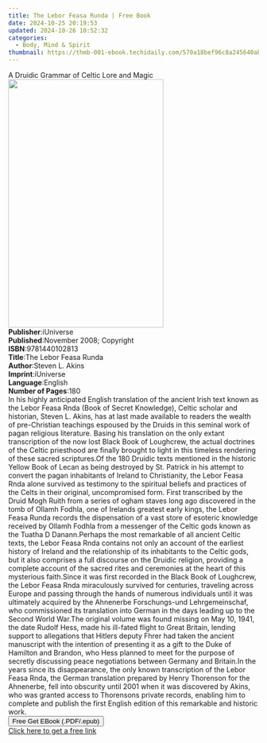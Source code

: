 ```yaml
---
title: The Lebor Feasa Runda | Free Book
date: 2024-10-25 20:19:53
updated: 2024-10-26 10:52:32
categories:
  - Body, Mind & Spirit
thumbnail: https://thmb-001-ebook.techidaily.com/570a18bef96c8a245640abfae0cd6604c7dc416900d6cd8fc74cb0bb59361318.jpg
---
```

<main id="book-container">
  <div class="flex flex-col">
    <div class="book-brief flex-1 py-6 px-4 sm:p-6 md:py-10 md:px-8">
      <!-- brief-->
      <div class="book-brief-main">
        A Druidic Grammar of Celtic Lore and Magic
      </div>
    </div>
    <div
      class="book-meta-info flex-1 grid gap-4 col-start-1 col-end-3 row-start-1 sm:mb-6 sm:grid-cols-4 lg:gap-6 lg:col-start-2 lg:row-end-6 lg:row-span-6 lg:mb-0"
    >
      <div
        class="book-meta-info-left place-content-center mt-4 p-4 text-sm leading-6 col-start-2 col-span-2 dark:text-slate-400"
      >
        <img
          class="w-full h-500 object-cover rounded-lg sm:h-255 sm:col-span-2 lg:col-span-full"
          src="https://img-001-ebook.techidaily.com/76e086691cf33431a52285378004a49162c375c18b91924e125a3d1a01b34feb.jpg"
          alt=""
          width="312"
          height="500"
        />
      </div>
      <div
        class="book-meta-info-right mt-2 col-start-1 row-start-2 col-span-3 self-center"
      >
        <!-- meta data  -->
        <div class="flex flex-col px-4 md:px-8">
          <div class="flex-1">
            <strong>Publisher</strong>:<span class="px-2">iUniverse</span>
          </div>
          <div class="flex-1">
            <strong>Published</strong>:<span class="px-2"
              >November 2008; Copyright</span
            >
          </div>
          <div class="flex-1">
            <strong>ISBN</strong>:<span class="px-2">9781440102813</span>
          </div>
          <div class="flex-1">
            <strong>Title</strong>:<span class="px-2"
              >The Lebor Feasa Runda</span
            >
          </div>
          <div class="flex-1">
            <strong>Author</strong>:<span class="px-2">Steven L. Akins</span>
          </div>
          <div class="flex-1">
            <strong>Imprint</strong>:<span class="px-2">iUniverse</span>
          </div>
          <div class="flex-1">
            <strong>Language</strong>:<span class="px-2">English</span>
          </div>
          <div class="flex-1">
            <strong>Number of Pages</strong>:<span class="px-2">180</span>
          </div>
        </div>
      </div>
    </div>
    <div class="book-description flex-1 py-6 px-4 sm:p-6 md:py-10 md:px-8">
      <div class="book-description-main">
        <div accordion-content="" id="description">
          In his highly anticipated English translation of the ancient Irish
          text known as the Lebor Feasa Rnda (Book of Secret Knowledge), Celtic
          scholar and historian, Steven L. Akins, has at last made available to
          readers the wealth of pre-Christian teachings espoused by the Druids
          in this seminal work of pagan religious literature. Basing his
          translation on the only extant transcription of the now lost Black
          Book of Loughcrew, the actual doctrines of the Celtic priesthood are
          finally brought to light in this timeless rendering of these sacred
          scriptures.Of the 180 Druidic texts mentioned in the historic Yellow
          Book of Lecan as being destroyed by St. Patrick in his attempt to
          convert the pagan inhabitants of Ireland to Christianity, the Lebor
          Feasa Rnda alone survived as testimony to the spiritual beliefs and
          practices of the Celts in their original, uncompromised form. First
          transcribed by the Druid Mogh Ruith from a series of ogham staves long
          ago discovered in the tomb of Ollamh Fodhla, one of Irelands greatest
          early kings, the Lebor Feasa Runda records the dispensation of a vast
          store of esoteric knowledge received by Ollamh Fodhla from a messenger
          of the Celtic gods known as the Tuatha D Danann.Perhaps the most
          remarkable of all ancient Celtic texts, the Lebor Feasa Rnda contains
          not only an account of the earliest history of Ireland and the
          relationship of its inhabitants to the Celtic gods, but it also
          comprises a full discourse on the Druidic religion, providing a
          complete account of the sacred rites and ceremonies at the heart of
          this mysterious faith.Since it was first recorded in the Black Book of
          Loughcrew, the Lebor Feasa Rnda miraculously survived for centuries,
          traveling across Europe and passing through the hands of numerous
          individuals until it was ultimately acquired by the Ahnenerbe
          Forschungs-und Lehrgemeinschaf, who commissioned its translation into
          German in the days leading up to the Second World War.The original
          volume was found missing on May 10, 1941, the date Rudolf Hess, made
          his ill-fated flight to Great Britain, lending support to allegations
          that Hitlers deputy Fhrer had taken the ancient manuscript with the
          intention of presenting it as a gift to the Duke of Hamilton and
          Brandon, who Hess planned to meet for the purpose of secretly
          discussing peace negotiations between Germany and Britain.In the years
          since its disappearance, the only known transcription of the Lebor
          Feasa Rnda, the German translation prepared by Henry Thorenson for the
          Ahnenerbe, fell into obscurity until 2001 when it was discovered by
          Akins, who was granted access to Thorensons private records, enabling
          him to complete and publish the first English edition of this
          remarkable and historic work.
        </div>
        <div class="accordion-fader"></div>
      </div>
    </div>
    <div class="book-excerpts flex-1 py-6 px-4 sm:p-6 md:py-10 md:px-8"></div>
    <div
      class="book-about-author flex-1 py-6 px-4 sm:p-6 md:py-10 md:px-8"
    ></div>
    <div class="book-free-get flex-1 py-6 px-4 sm:p-6 md:py-10 md:px-8">
      <button
        id="btn-free-get"
        class="bg-blue-500 hover:bg-blue-700 text-white font-bold py-2 px-4 rounded"
      >
        Free Get EBook (.PDF/.epub)
      </button>
      <div id="countdown-display" class="px-2 text-lg mt-2"></div>
      <a
        id="free-link"
        class="hidden bg-blue-500 hover:bg-blue-700 text-white font-bold py-2 px-4 rounded"
        href="https://www.ebooks.com/en-us/book/138570157/the-lebor-feasa-runda/steven-l-akins/"
        target="_blank"
        >Click here to get a free link</a
      >
    </div>
    <script>
      let countdownTime = 0;
      let countdownInterval = null;
      document
        .getElementById('btn-free-get')
        .addEventListener('click', startCountdown);
      function startCountdown() {
        countdownTime = new Date().getTime() + 60000 * 3;
        countdownInterval = setInterval(updateCountdown, 1000);
        document.getElementById('btn-free-get').disabled = true;
        document
          .getElementById('btn-free-get')
          .classList.add('bg-gray-500', 'cursor-not-allowed');
      }
      function updateCountdown() {
        let currentTime = new Date().getTime();
        let timeLeft = countdownTime - currentTime;
        let secondsLeft = Math.floor(timeLeft / 1000);
        document.getElementById('countdown-display').innerHTML =
          `Remaining time: ${secondsLeft} seconds.`;
        if (secondsLeft <= 0) {
          clearInterval(countdownInterval);
          document.getElementById('btn-free-get').classList.add('hidden');
          document.getElementById('free-link').classList.remove('hidden');
          document.getElementById('countdown-display').innerHTML = '';
        }
      }
    </script>
  </div>
</main>
